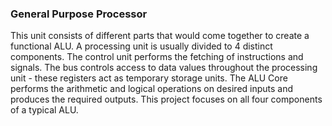 ### General Purpose Processor 
This unit consists of different parts that would come together to create a functional ALU. A 
processing unit is usually divided to 4 distinct components. The control unit performs the 
fetching of instructions and signals. The bus controls access to data values throughout the 
processing unit - these registers act as temporary storage units. The ALU Core performs the 
arithmetic and logical operations on desired inputs and produces the required outputs. This 
project focuses on all four components of a typical ALU.